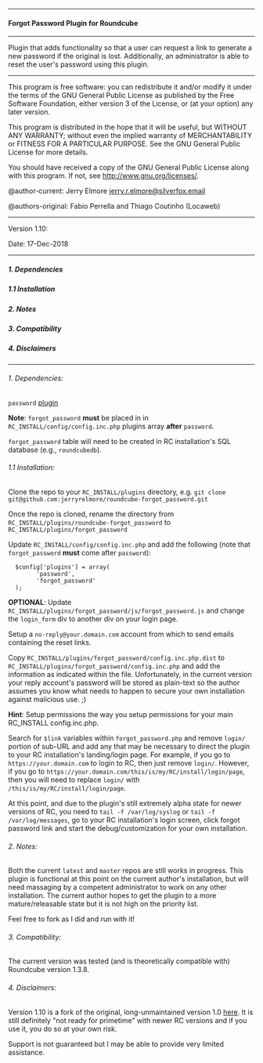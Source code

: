  -----------------------------------------------------------------------

#### Forgot Password Plugin for Roundcube

 -----------------------------------------------------------------------

 Plugin that adds functionality so that a user can request a link to 
 generate a new password if the original is lost. Additionally, an
 administrator is able to reset the user's password using this plugin.

 -----------------------------------------------------------------------

 This program is free software: you can redistribute it and/or modify
 it under the terms of the GNU General Public License as published by
 the Free Software Foundation, either version 3 of the License, or
 (at your option) any later version.

 This program is distributed in the hope that it will be useful,
 but WITHOUT ANY WARRANTY; without even the implied warranty of
 MERCHANTABILITY or FITNESS FOR A PARTICULAR PURPOSE. See the
 GNU General Public License for more details.

 You should have received a copy of the GNU General Public License
 along with this program. If not, see http://www.gnu.org/licenses/.

 @author-current: Jerry Elmore <jerry.r.elmore@silverfox.email>
 
 @authors-original: Fabio Perrella and Thiago Coutinho (Locaweb)

 -----------------------------------------------------------------------

 Version 1.10:
 
 Date: 17-Dec-2018
 
 -----------------------------------------------------------------------

##### 1.    Dependencies
##### 1.1   Installation
##### 2.    Notes
##### 3.    Compatibility
##### 4.    Disclaimers

 -----------------------------------------------------------------------

###### 1. Dependencies:
  `password` [plugin](https://github.com/roundcube/roundcubemail/tree/master/plugins/password)

  __Note__: `forgot_password` __must__ be placed in in `RC_INSTALL/config/config.inc.php` plugins 
     array __after__ `password`.

  `forgot_password` table will need to be created in RC installation's SQL database (e.g., `roundcubedb`).

###### 1.1 Installation:
Clone the repo to your `RC_INSTALL/plugins` directory, e.g. 
`git clone git@github.com:jerryrelmore/roundcube-forgot_password.git`

Once the repo is cloned, rename the directory from `RC_INSTALL/plugins/roundcube-forgot_password` 
to `RC_INSTALL/plugins/forgot_password`

Update `RC_INSTALL/config/config.inc.php` and add the following (note that `forgot_password` __must__ 
come after `password`):
```
  $config['plugins'] = array(
		'password',
		'forgot_password'
  );
```

__OPTIONAL__: Update `RC_INSTALL/plugins/forgot_password/js/forgot_password.js` and change the 
`login_form` div to another div on your login page.

Setup a `no-reply@your.domain.com` account from which to send emails containing the reset links.

Copy `RC_INSTALL/plugins/forgot_password/config.inc.php.dist` to `RC_INSTALL/plugins/forgot_password/config.inc.php` 
and add the information as indicated within the file. Unfortunately, in the current version your reply account's 
password will be stored as plain-text so the author assumes you know what needs to happen to secure your own 
installation against malicious use. ;) 

__Hint__: Setup permissions the way you setup permissions for your main RC_INSTALL 
config.inc.php.

Search for `$link` variables within `forgot_password.php` and remove `login/` portion of sub-URL and 
add any that may be necessary to direct the plugin to your RC installation's landing/login page. For example, 
if you go to `https://your.domain.com` to login to RC, then just remove `login/`. However, if you go 
to `https://your.domain.com/this/is/my/RC/install/login/page`, then you will need to replace `login/` with 
`/this/is/my/RC/install/login/page`.

At this point, and due to the plugin's still extremely alpha state for newer versions of RC, you need to 
`tail -f /var/log/syslog` or `tail -f /var/log/messages`, go to your RC installation's login screen, click 
forgot password link and start the debug/customization for your own installation.

###### 2. Notes:
Both the current `latest` and `master` repos are still works in progress. This plugin is functional at this point on 
the current author's installation, but will need massaging by a competent administrator to work on any other installation. 
The current author hopes to get the plugin to a more mature/releasable state but it is not high on the priority list. 

Feel free to fork as I did and run with it!

###### 3. Compatibility:
The current version was tested (and is theoretically compatible with) Roundcube version 1.3.8.

###### 4. Disclaimers:
Version 1.10 is a fork of the original, long-unmaintained version 1.0 [here](https://github.com/saas-dev/roundcube-forgot_password). 
It is still definitely "not ready for primetime" with newer RC versions and if you use it, you do so at your own risk. 

Support is not guaranteed but I may be able to provide very limited assistance.
